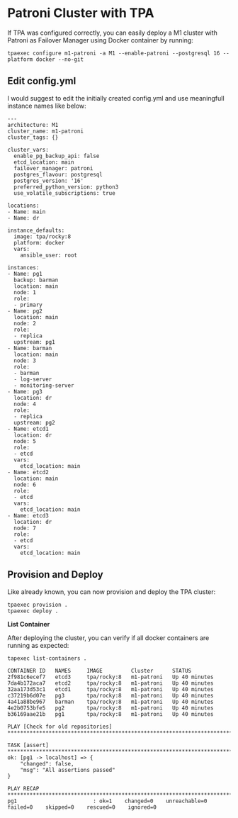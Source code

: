 # Patroni Cluster with TPA

If TPA was configured correctly, you can easily deploy a M1 cluster with Patroni as Failover Manager using Docker container by running:

```
tpaexec configure m1-patroni -a M1 --enable-patroni --postgresql 16 --platform docker --no-git
```

## Edit config.yml

I would suggest to edit the initially created config.yml and use meaningfull instance names like below:

```
---
architecture: M1
cluster_name: m1-patroni
cluster_tags: {}

cluster_vars:
  enable_pg_backup_api: false
  etcd_location: main
  failover_manager: patroni
  postgres_flavour: postgresql
  postgres_version: '16'
  preferred_python_version: python3
  use_volatile_subscriptions: true

locations:
- Name: main
- Name: dr

instance_defaults:
  image: tpa/rocky:8
  platform: docker
  vars:
    ansible_user: root

instances:
- Name: pg1
  backup: barman
  location: main
  node: 1
  role:
  - primary
- Name: pg2
  location: main
  node: 2
  role:
  - replica
  upstream: pg1
- Name: barman
  location: main
  node: 3
  role:
  - barman
  - log-server
  - monitoring-server
- Name: pg3
  location: dr
  node: 4
  role:
  - replica
  upstream: pg2
- Name: etcd1
  location: dr
  node: 5
  role:
  - etcd
  vars:
    etcd_location: main
- Name: etcd2
  location: main
  node: 6
  role:
  - etcd
  vars:
    etcd_location: main
- Name: etcd3
  location: dr
  node: 7
  role:
  - etcd
  vars:
    etcd_location: main
```

## Provision and Deploy

Like already known, you can now provision and deploy the TPA cluster:

```
tpaexec provision .
tpaexec deploy .
```

**List Container**

After deploying the cluster, you can verify if all docker containers are running as expected:

`tapexec list-containers .`
```
CONTAINER ID   NAMES     IMAGE         Cluster      STATUS
2f981c6ecef7   etcd3     tpa/rocky:8   m1-patroni   Up 40 minutes
7da4b172aca7   etcd2     tpa/rocky:8   m1-patroni   Up 40 minutes
32aa173d53c1   etcd1     tpa/rocky:8   m1-patroni   Up 40 minutes
c37219b6d07e   pg3       tpa/rocky:8   m1-patroni   Up 40 minutes
4a41a88be967   barman    tpa/rocky:8   m1-patroni   Up 40 minutes
4e2b0753bfe5   pg2       tpa/rocky:8   m1-patroni   Up 40 minutes
b36169aae21b   pg1       tpa/rocky:8   m1-patroni   Up 40 minutes

PLAY [Check for old repositories] ***********************************************************************************************************************************************************

TASK [assert] *******************************************************************************************************************************************************************************
ok: [pg1 -> localhost] => {
    "changed": false,
    "msg": "All assertions passed"
}

PLAY RECAP **********************************************************************************************************************************************************************************
pg1                        : ok=1    changed=0    unreachable=0    failed=0    skipped=0    rescued=0    ignored=0
```

